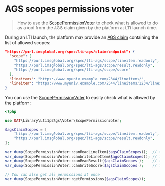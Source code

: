 # AGS scopes permissions voter

> How to use the [ScopePermissionVoter](../../src/Voter/ScopePermissionVoter.php) to check what is allowed to do as a tool from the AGS claim given by the platform at LTI launch time.

During an LTI launch, the platform may provide an [AGS claim](https://www.imsglobal.org/spec/lti-ags/v2p0#example-service-claims) containing the list of allowed scopes:

```json
"https://purl.imsglobal.org/spec/lti-ags/claim/endpoint": {
  "scope": [
    "https://purl.imsglobal.org/spec/lti-ags/scope/lineitem.readonly",
    "https://purl.imsglobal.org/spec/lti-ags/scope/result.readonly",
    "https://purl.imsglobal.org/spec/lti-ags/scope/score"
  ],
  "lineitems": "https://www.myuniv.example.com/2344/lineitems/",
  "lineitem": "https://www.myuniv.example.com/2344/lineitems/1234/lineitem"
}
```

You can use the [ScopePermissionVoter](../../src/Voter/ScopePermissionVoter.php) to easily check what is allowed by the platform:

```php
<?php

use OAT\Library\Lti1p3Ags\Voter\ScopePermissionVoter;

$agsClaimScopes = [
    "https://purl.imsglobal.org/spec/lti-ags/scope/lineitem.readonly",
    "https://purl.imsglobal.org/spec/lti-ags/scope/result.readonly",
];

var_dump(ScopePermissionVoter::canReadLineItem($agsClaimScopes));  // true
var_dump(ScopePermissionVoter::canWriteLineItem($agsClaimScopes)); // false
var_dump(ScopePermissionVoter::canReadResult($agsClaimScopes));    // true
var_dump(ScopePermissionVoter::canWriteScore($agsClaimScopes));    // false

// You can also get all permissions at once
var_dump(ScopePermissionVoter::getPermissions($agsClaimScopes));
```
